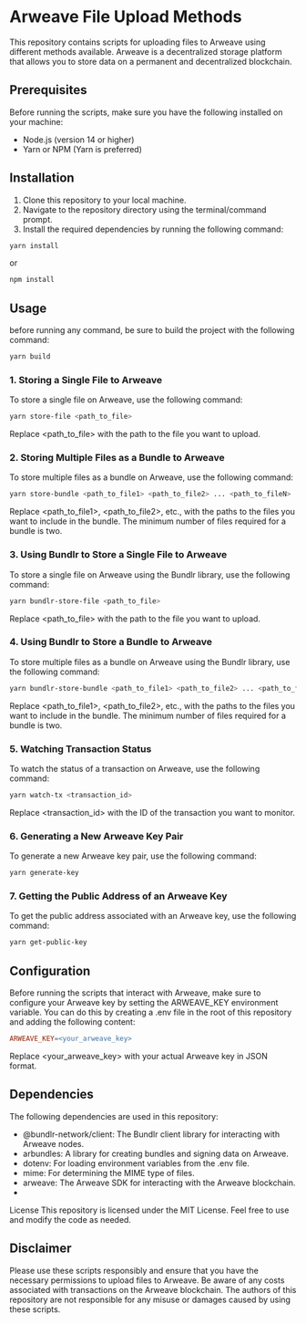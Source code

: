 # Arweave File Upload Methods

This repository contains scripts for uploading files to Arweave using different methods available. Arweave is a decentralized storage platform that allows you to store data on a permanent and decentralized blockchain.

## Prerequisites

Before running the scripts, make sure you have the following installed on your machine:

- Node.js (version 14 or higher)
- Yarn or NPM (Yarn is preferred)

## Installation

1. Clone this repository to your local machine.
2. Navigate to the repository directory using the terminal/command prompt.
3. Install the required dependencies by running the following command:

```bash
yarn install
```
or

```bash
npm install
```

## Usage

before running any command, be sure to build the project with the following command:

```bash
yarn build
```

### 1. Storing a Single File to Arweave

To store a single file on Arweave, use the following command:

```bash
yarn store-file <path_to_file>
```

Replace <path_to_file> with the path to the file you want to upload.

### 2. Storing Multiple Files as a Bundle to Arweave

To store multiple files as a bundle on Arweave, use the following command:

```bash
yarn store-bundle <path_to_file1> <path_to_file2> ... <path_to_fileN>
```

Replace <path_to_file1>, <path_to_file2>, etc., with the paths to the files you want to include in the bundle. The minimum number of files required for a bundle is two.

### 3. Using Bundlr to Store a Single File to Arweave
To store a single file on Arweave using the Bundlr library, use the following command:

```bash
yarn bundlr-store-file <path_to_file>
```
Replace <path_to_file> with the path to the file you want to upload.

### 4. Using Bundlr to Store a Bundle to Arweave
To store multiple files as a bundle on Arweave using the Bundlr library, use the following command:

```bash
yarn bundlr-store-bundle <path_to_file1> <path_to_file2> ... <path_to_fileN>
```
Replace <path_to_file1>, <path_to_file2>, etc., with the paths to the files you want to include in the bundle. The minimum number of files required for a bundle is two.

### 5. Watching Transaction Status
To watch the status of a transaction on Arweave, use the following command:

```bash
yarn watch-tx <transaction_id>
```
Replace <transaction_id> with the ID of the transaction you want to monitor.

### 6. Generating a New Arweave Key Pair
To generate a new Arweave key pair, use the following command:

```bash
yarn generate-key
```

### 7. Getting the Public Address of an Arweave Key
To get the public address associated with an Arweave key, use the following command:

```bash
yarn get-public-key
```
## Configuration
Before running the scripts that interact with Arweave, make sure to configure your Arweave key by setting the ARWEAVE_KEY environment variable. You can do this by creating a .env file in the root of this repository and adding the following content:

```makefile
ARWEAVE_KEY=<your_arweave_key>
```
Replace <your_arweave_key> with your actual Arweave key in JSON format.

## Dependencies
The following dependencies are used in this repository:

- @bundlr-network/client: The Bundlr client library for interacting with Arweave nodes.
- arbundles: A library for creating bundles and signing data on Arweave.
- dotenv: For loading environment variables from the .env file.
- mime: For determining the MIME type of files.
- arweave: The Arweave SDK for interacting with the Arweave blockchain.
- 
License
This repository is licensed under the MIT License. Feel free to use and modify the code as needed.

## Disclaimer
Please use these scripts responsibly and ensure that you have the necessary permissions to upload files to Arweave. Be aware of any costs associated with transactions on the Arweave blockchain. The authors of this repository are not responsible for any misuse or damages caused by using these scripts.